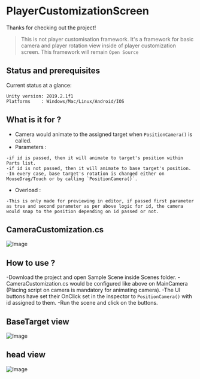 # PlayerCustomizationScreen

Thanks for checking out the project!

> This is not player customisation framework.
> It's a framework for basic camera and player rotation view inside of player customization screen.
> This framework will remain `Open Source`

## Status and prerequisites

Current status at a glance:
```
Unity version: 2019.2.1f1
Platforms    : Windows/Mac/Linux/Android/IOS
```

## What is it for ?
- Camera would animate to the assigned target when `PositionCamera()` is called.
- Parameters : 
```
-if id is passed, then it will animate to target's position within Parts list.
-if id is not passed, then it will animate to base target's position.
-In every case, base target's rotation is changed either on MouseDrag/Touch or by calling `PositionCamera()`.
```
- Overload :
```
-This is only made for previewing in editor, if passed first parameter as true and second parameter as per above logic for id, the camera would snap to the position depending on id passed or not.
```

## CameraCustomization.cs

![Image](https://github.com/mohitsethi32/PlayerCustomizationScreen/blob/master/Documentation/CustomizationCameraCS.png)

## How to use ?
-Download the project and open Sample Scene inside Scenes folder.
-CameraCustomization.cs would be configured like above on MainCamera (Placing script on camera is mandatory for animating camera).
-The UI buttons have set their OnClick set in the inspector to `PositionCamera()` with id assigned to them.
-Run the scene and click on the buttons.

## BaseTarget view

![Image](https://github.com/mohitsethi32/PlayerCustomizationScreen/blob/master/Documentation/CustomizationCameraBase.png)

## head view

![Image](https://github.com/mohitsethi32/PlayerCustomizationScreen/blob/master/Documentation/CustomizationCameraFace.png)
